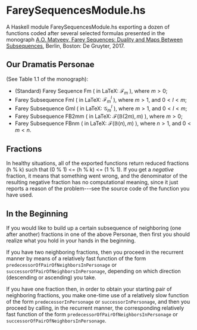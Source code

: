 # FareySequencesModule.hs #
A Haskell module FareySequencesModule.hs exporting a dozen of functions coded after several selected formulas presented 
in the monograph [A.O. Matveev, Farey Sequences: Duality and Maps Between Subsequences](https://doi.org/10.1515/9783110547665), Berlin, Boston: De Gruyter, 2017. 

## Our Dramatis Personae ##
  (See Table 1.1 of the monograph):
- (Standard) Farey Sequence Fm ( in LaTeX: $\mathcal{F}_m$ ), where $m > 0$;
- Farey Subsequence Fml ( in LaTeX: $\mathcal{F}{}_m^l$ ), where $m > 1$, and $0 < l < m$;
- Farey Subsequence Gml ( in LaTeX: $\mathcal{G}{}_m^l$ ), where $m > 1$, and $0 < l < m$;
- Farey Subsequence FB2mm ( in LaTeX: $\mathcal{F}(\mathbb{B}(2m),m)$ ), where $m > 0$;
- Farey Subsequence FBnm ( in LaTeX: $\mathcal{F}(\mathbb{B}(n),m)$ ), where $n > 1$, and $0 < m < n$.

## Fractions ##
In healthy situations, all of the exported functions return reduced fractions (h % k) such that (0 % 1) <= (h % k) <= (1 % 1).
If you get a *negative* fraction, it means that something went wrong, and the denominator of the resulting negative fraction has 
no computational meaning, since it just reports a reason of the problem---see the source code of the function you have used.

## In the Beginning ##
If you would like to build up a certain subsequence of neighboring (one after another) fractions in one of the above Personae, 
then first you should realize what you hold in your hands in the beginning.

If you have two neighboring fractions, then you proceed in the recurrent manner by means of a relatively fast function 
of the form `predecessorOfPairOfNeighborsInPersonage` or `successorOfPairOfNeighborsInPersonage`, depending on which direction (descending 
or ascending) you take.

If you have one fraction then, in order to obtain your starting pair of neighboring fractions, you make one-time use of a relatively slow 
function of the form `predecessorInPersonage` or `successorInPersonage`, and then you proceed by calling, in the recurrent manner, 
the corresponding relatively fast function of the form `predecessorOfPairOfNeighborsInPersonage` or `successorOfPairOfNeighborsInPersonage`.
